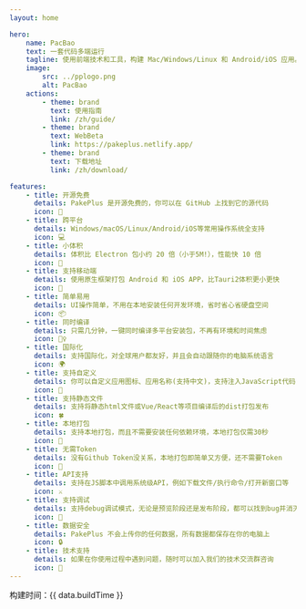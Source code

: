 ```yaml
---
layout: home

hero:
    name: PacBao
    text: 一套代码多端运行
    tagline: 使用前端技术和工具，构建 Mac/Windows/Linux 和 Android/iOS 应用。
    image:
        src: ../pplogo.png
        alt: PacBao
    actions:
        - theme: brand
          text: 使用指南
          link: /zh/guide/
        - theme: brand
          text: WebBeta
          link: https://pakeplus.netlify.app/
        - theme: brand
          text: 下载地址
          link: /zh/download/

features:
    - title: 开源免费
      details: PakePlus 是开源免费的，你可以在 GitHub 上找到它的源代码
      icon: 🐙
    - title: 跨平台
      details: Windows/macOS/Linux/Android/iOS等常用操作系统全支持
      icon: 💻
    - title: 小体积
      details: 体积比 Electron 包小约 20 倍（小于5M!），性能快 10 倍
      icon: 🚀
    - title: 支持移动端
      details: 使用原生框架打包 Android 和 iOS APP，比Tauri2体积更小更快
      icon: 📲
    - title: 简单易用
      details: UI操作简单，不用在本地安装任何开发环境，省时省心省硬盘空间
      icon: 📦
    - title: 同时编译
      details: 只需几分钟，一键同时编译多平台安装包，不再有环境和时间焦虑
      icon: 🧘‍♀️
    - title: 国际化
      details: 支持国际化，对全球用户都友好，并且会自动跟随你的电脑系统语言
      icon: 🌍
    - title: 支持自定义
      details: 你可以自定义应用图标、应用名称(支持中文)，支持注入JavaScript代码
      icon: 🎨
    - title: 支持静态文件
      details: 支持将静态html文件或Vue/React等项目编译后的dist打包发布
      icon: 🍀
    - title: 本地打包
      details: 支持本地打包，而且不需要安装任何依赖环境，本地打包仅需30秒
      icon: 🍔
    - title: 无需Token
      details: 没有Github Token没关系，本地打包即简单又方便，还不需要Token
      icon: 🥥
    - title: API支持
      details: 支持在JS脚本中调用系统级API，例如下载文件/执行命令/打开新窗口等
      icon: ⚔️
    - title: 支持调试
      details: 支持debug调试模式，无论是预览阶段还是发布阶段，都可以找到bug并消灭bug
      icon: 🐞
    - title: 数据安全
      details: PakePlus 不会上传你的任何数据，所有数据都保存在你的电脑上
      icon: 🔒
    - title: 技术支持
      details: 如果在你使用过程中遇到问题，随时可以加入我们的技术交流群咨询
      icon: 💬
---
```


<div :class="$style.buildInfo">
    <span :class="$style.buildTime">构建时间：{{ data.buildTime }}</span>
</div>

<script setup>
import { data } from '../static/js/buildtime.data.ts'
</script>

<style module>

.buildInfo{
    display: flex;
    flex-direction: row;
    justify-content: flex-end;
    margin-top: 20px;
}

.buildTime{
    color: gray;
}
</style>
